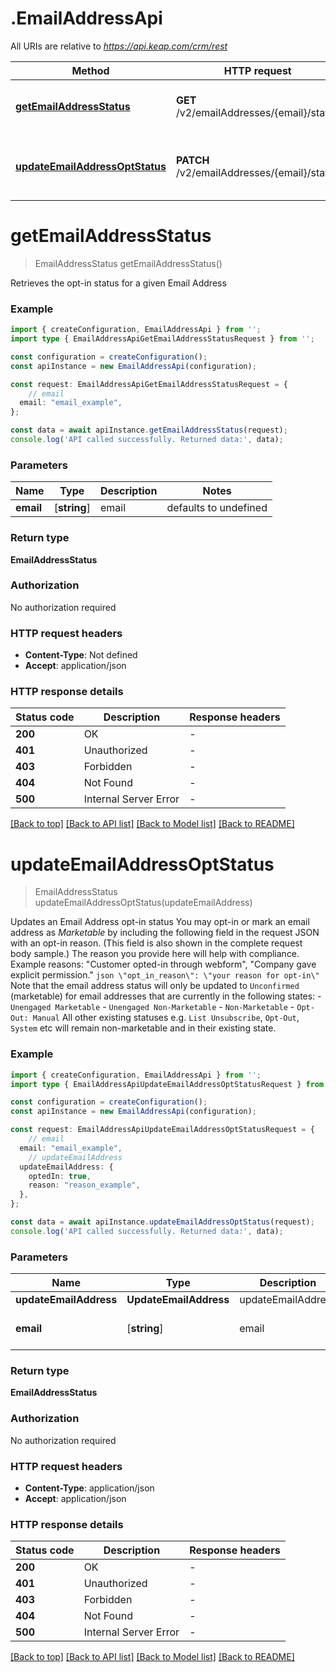 # .EmailAddressApi

All URIs are relative to *https://api.keap.com/crm/rest*

Method | HTTP request | Description
------------- | ------------- | -------------
[**getEmailAddressStatus**](EmailAddressApi.md#getEmailAddressStatus) | **GET** /v2/emailAddresses/{email}/status | Retrieve an Email Address status
[**updateEmailAddressOptStatus**](EmailAddressApi.md#updateEmailAddressOptStatus) | **PATCH** /v2/emailAddresses/{email}/status | Update an Email Address opt-in status


# **getEmailAddressStatus**
> EmailAddressStatus getEmailAddressStatus()

Retrieves the opt-in status for a given Email Address

### Example


```typescript
import { createConfiguration, EmailAddressApi } from '';
import type { EmailAddressApiGetEmailAddressStatusRequest } from '';

const configuration = createConfiguration();
const apiInstance = new EmailAddressApi(configuration);

const request: EmailAddressApiGetEmailAddressStatusRequest = {
    // email
  email: "email_example",
};

const data = await apiInstance.getEmailAddressStatus(request);
console.log('API called successfully. Returned data:', data);
```


### Parameters

Name | Type | Description  | Notes
------------- | ------------- | ------------- | -------------
 **email** | [**string**] | email | defaults to undefined


### Return type

**EmailAddressStatus**

### Authorization

No authorization required

### HTTP request headers

 - **Content-Type**: Not defined
 - **Accept**: application/json


### HTTP response details
| Status code | Description | Response headers |
|-------------|-------------|------------------|
**200** | OK |  -  |
**401** | Unauthorized |  -  |
**403** | Forbidden |  -  |
**404** | Not Found |  -  |
**500** | Internal Server Error |  -  |

[[Back to top]](#) [[Back to API list]](README.md#documentation-for-api-endpoints) [[Back to Model list]](README.md#documentation-for-models) [[Back to README]](README.md)

# **updateEmailAddressOptStatus**
> EmailAddressStatus updateEmailAddressOptStatus(updateEmailAddress)

Updates an Email Address opt-in status  You may opt-in or mark an email address as _Marketable_ by including the following field in the request JSON with an opt-in reason. (This field is also shown in the complete request body sample.) The reason you provide here will help with compliance. Example reasons: \"Customer opted-in through webform\", \"Company gave explicit permission.\"  ```json \"opt_in_reason\": \"your reason for opt-in\" ``` Note that the email address status will only be updated to `Unconfirmed` (marketable) for email addresses that are currently in the following states: - `Unengaged Marketable` - `Unengaged Non-Marketable` - `Non-Marketable` - `Opt-Out: Manual`  All other existing statuses e.g. `List Unsubscribe`, `Opt-Out`, `System` etc will remain non-marketable and in their existing state.

### Example


```typescript
import { createConfiguration, EmailAddressApi } from '';
import type { EmailAddressApiUpdateEmailAddressOptStatusRequest } from '';

const configuration = createConfiguration();
const apiInstance = new EmailAddressApi(configuration);

const request: EmailAddressApiUpdateEmailAddressOptStatusRequest = {
    // email
  email: "email_example",
    // updateEmailAddress
  updateEmailAddress: {
    optedIn: true,
    reason: "reason_example",
  },
};

const data = await apiInstance.updateEmailAddressOptStatus(request);
console.log('API called successfully. Returned data:', data);
```


### Parameters

Name | Type | Description  | Notes
------------- | ------------- | ------------- | -------------
 **updateEmailAddress** | **UpdateEmailAddress**| updateEmailAddress |
 **email** | [**string**] | email | defaults to undefined


### Return type

**EmailAddressStatus**

### Authorization

No authorization required

### HTTP request headers

 - **Content-Type**: application/json
 - **Accept**: application/json


### HTTP response details
| Status code | Description | Response headers |
|-------------|-------------|------------------|
**200** | OK |  -  |
**401** | Unauthorized |  -  |
**403** | Forbidden |  -  |
**404** | Not Found |  -  |
**500** | Internal Server Error |  -  |

[[Back to top]](#) [[Back to API list]](README.md#documentation-for-api-endpoints) [[Back to Model list]](README.md#documentation-for-models) [[Back to README]](README.md)


